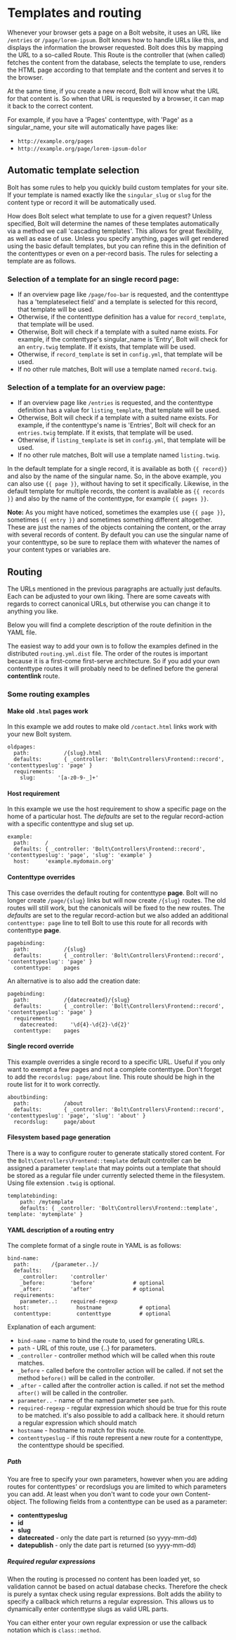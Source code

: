 Templates and routing
=====================

Whenever your browser gets a page on a Bolt website, it uses an URL like `/entries` or
`/page/lorem-ipsum`. Bolt knows how to handle URLs like this, and displays the information
the browser requested. Bolt does this by mapping the URL to a so-called Route. This Route
is the controller that (when called) fetches the content from the database, selects the
template to use, renders the HTML page according to that template and the content and
serves it to the browser.

At the same time, if you create a new record, Bolt will know what the URL for that content
is. So when that URL is requested by a browser, it can map it back to the correct content.

For example, if you have a 'Pages' contenttype, with 'Page' as a singular_name, your site
will automatically have pages like:

  - `http://example.org/pages`
  - `http://example.org/page/lorem-ipsum-dolor`


Automatic template selection
----------------------------

Bolt has some rules to help you quickly build custom templates for your site. If your
template is named exactly like the `singular_slug` or `slug` for the content type or
record it will be automatically used.

How does Bolt select what template to use for a given request? Unless specified, Bolt will
determine the names of these templates automatically via a method we call 'cascading
templates'. This allows for great flexibility, as well as ease of use. Unless you specify
anything, pages will get rendered using the basic default templates, but you can refine
this in the definition of the contenttypes or even on a per-record basis. The rules for
selecting a template are as follows.

### Selection of a template for an single record page:

  - If an overview page like `/page/foo-bar` is requested, and the contenttype has a
    'templateselect field' and a template is selected for this record, that template will
    be used.
  - Otherwise, if the contenttype definition has a value for `record_template`, that
    template will be used.
  - Otherwise, Bolt will check if a template with a suited name exists. For example, if
    the contenttype's singular_name is 'Entry', Bolt will check for an `entry.twig`
    template. If it exists, that template will be used.
  - Otherwise, if `record_template` is set in `config.yml`, that template will be used.
  - If no other rule matches, Bolt will use a template named `record.twig`.

### Selection of a template for an overview page:

  - If an overview page like `/entries` is requested, and the contenttype definition has a
    value for `listing_template`, that template will be used.
  - Otherwise, Bolt will check if a template with a suited name exists. For example, if
    the contenttype's name is 'Entries', Bolt will check for an `entries.twig` template.
    If it exists, that template will be used.
  - Otherwise, if `listing_template` is set in `config.yml`, that template will be used.
  - If no other rule matches, Bolt will use a template named `listing.twig`.

In the default template for a single record, it is available as both `{{ record}}` and
also by the name of the singular name. So, in the above example, you can also use `{{ page
}}`, without having to set it specifically. Likewise, in the default template for multiple
records, the content is available as `{{ records }}` and also by the name of the
contenttype, for example `{{ pages }}`.

<p class="note"><strong>Note:</strong> As you might have noticed, sometimes the examples
use <code>{{ page }}</code>, sometimes <code>{{ entry }}</code> and sometimes something
different altogether. These are just the names of the objects containing the content, or
the array with several records of content. By default you can use the singular name of
your contenttype, so be sure to replace them with whatever the names of your content types
or variables are.</p>


Routing
-------

The URLs mentioned in the previous paragraphs are actually just defaults. Each can be
adjusted to your own liking. There are some caveats with regards to correct canonical
URLs, but otherwise you can change it to anything you like.

Below you will find a complete description of the route definition in the YAML file.

The easiest way to add your own is to follow the examples defined in the distributed
`routing.yml.dist` file. The order of the routes is important because it is a first-come
first-serve architecture. So if you add your own contenttype routes it will probably need
to be defined before the general **contentlink** route.

### Some routing examples


#### Make old `.html` pages work

In this example we add routes to make old `/contact.html` links work with your new Bolt
system.

```
oldpages:
  path:           /{slug}.html
  defaults:       { _controller: 'Bolt\Controllers\Frontend::record', 'contenttypeslug': 'page' }
  requirements:
    slug:       '[a-z0-9-_]+'
```


#### Host requirement

In this example we use the host requirement to show a specific page on the home of a
particular host. The _defaults_ are set to the regular record-action with a specific
contenttype and slug set up.

```
example:
  path:     /
  defaults: { _controller: 'Bolt\Controllers\Frontend::record', 'contenttypeslug': 'page', 'slug': 'example' }
  host:     'example.mydomain.org'
```


#### Contenttype overrides

This case overrides the default routing for contenttype **page**. Bolt will no longer
create `/page/{slug}` links but will now create `/{slug}` routes. The old routes will
still work, but the canonicals will be fixed to the new routes. The _defaults_ are set to
the regular record-action but we also added an additional `contenttype: page` line to tell
Bolt to use this route for all records with contenttype **page**.

```
pagebinding:
  path:           /{slug}
  defaults:       { _controller: 'Bolt\Controllers\Frontend::record', 'contenttypeslug': 'page' }
  contenttype:    pages
```

An alternative is to also add the creation date:

```
pagebinding:
  path:           /{datecreated}/{slug}
  defaults:       { _controller: 'Bolt\Controllers\Frontend::record', 'contenttypeslug': 'page' }
  requirements:
    datecreated:    '\d{4}-\d{2}-\d{2}'
  contenttype:    pages
```


#### Single record override

This example overrides a single record to a specific URL. Useful if you only want to
exempt a few pages and not a complete contenttype. Don't forget to add the `recordslug:
page/about` line. This route should be high in the route list for it to work correctly.

```
aboutbinding:
  path:           /about
  defaults:       { _controller: 'Bolt\Controllers\Frontend::record', 'contenttypeslug': 'page', 'slug': 'about' }
  recordslug:     page/about
```


#### Filesystem based page generation

There is a way to configure router to generate statically stored content. For the
`Bolt\Controllers\Frontend::template` default controller can be assigned a parameter
`template` that may points out a template that should be stored as a regular file under
currently selected theme in the filesystem. Using file extension `.twig` is optional.

```
templatebinding:
  	path: /mytemplate
  	defaults: { _controller: 'Bolt\Controllers\Frontend::template', template: 'mytemplate' }
```


#### YAML description of a routing entry

The complete format of a single route in YAML is as follows:

```
bind-name:
  path:       /{parameter..}/
  defaults:
    _controller:    'controller'
    _before:        'before'            # optional
    _after:         'after'             # optional
  requirements:
    parameter..:    required-regexp
  host:               hostname            # optional
  contenttype:        contenttype         # optional
```


Explanation of each argument:

  - `bind-name` - name to bind the route to, used for generating URLs.
  - `path` - URL of this route, use {..} for parameters.
  - `_controller` - controller method which will be called when this route matches.
  - `_before` - called before the controller action will be called. if not set the method
    `before()` will be called in the controller.
  - `_after` - called after the controller action is called. if not set the method
    `after()` will be called in the controller.
  - `parameter..` - name of the named parameter see `path`.
  - `required-regexp` - regular expression which should be true for this route to be
    matched. it's also possible to add a callback here. it should return a regular
    expression which should match
  - `hostname` - hostname to match for this route.
  - `contenttypeslug` - if this route represent a new route for a contenttype, the
    contenttype should be specified.

##### Path

You are free to specify your own parameters, however when you are adding routes for
contenttypes' or recordslugs you are limited to which parameters you can add. At least
when you don't want to code your own Content-object. The following fields from a
contenttype can be used as a parameter:

  - **contenttypeslug**
  - **id**
  - **slug**
  - **datecreated** - only the date part is returned (so yyyy-mm-dd)
  - **datepublish** - only the date part is returned (so yyyy-mm-dd)

##### Required regular expressions

When the routing is processed no content has been loaded yet, so validation cannot be
based on actual database checks. Therefore the check is purely a syntax check using
regular expressions. Bolt adds the ability to specify a callback which returns a regular
expression. This allows us to dynamically enter contenttype slugs as valid URL parts.

You can either enter your own regular expression or use the callback notation which is
`class::method`.
